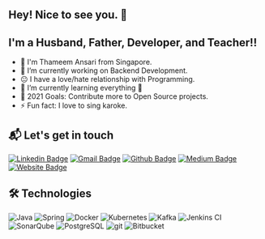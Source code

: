 ## Hey! Nice to see you. 👋


## I'm a Husband, Father, Developer, and Teacher!! ##

- 🏫 I'm Thameem Ansari from Singapore.
- 🔭 I’m currently working on Backend Development.
- 😐 I have a love/hate relationship with Programming.
- 🌱 I’m currently learning everything 🤣
- 🥅 2021 Goals: Contribute more to Open Source projects.
- ⚡ Fun fact: I love to sing karoke.

## 📬 Let's get in touch ##

[![Linkedin Badge](https://img.shields.io/badge/-thameem-blue?style=flat-square&logo=Linkedin&logoColor=white&link=https://www.linkedin.com/in/thameemansari/)](https://www.linkedin.com/in/thameemansari/)
[![Gmail Badge](https://img.shields.io/badge/-reachansari@gmail.com-red?style=flat-square&logo=Gmail&logoColor=white&link=mailto:reachansari@gmail.com)](mailto:reachansari@gmail.com)
[![Github Badge](https://img.shields.io/badge/-thameem-black?style=flat-square&logo=github&logoColor=white&link=https://github.com/reachansari/)](https://github.com/reachansari)
[![Medium Badge](https://img.shields.io/badge/-thameem-F6F6F6?style=flat-square&logo=Medium&logoColor=black&link=https://medium.com/@reachansari)](https://medium.com/@reachansari)
[![Website Badge](https://img.shields.io/badge/-reachansari.com-0078FF?style=flat-square&logo=google-chrome&logoColor=white&link=https://reachansari.com/)](https://reachansari.com/)


<!-- <h3>Technologies I like</h3> -->
<!-- ## 🚀 Technologies I like -->
## 🛠  Technologies ##
<p>
  <img alt="Java" src="https://img.shields.io/badge/-Java-007396?style=flat-square&logo=java&logoColor=white" />
  <img alt="Spring" src="https://img.shields.io/badge/-Spring-6DB33F?style=flat-square&logo=Spring&logoColor=white" />
  <img alt="Docker" src="https://img.shields.io/badge/-Docker-46a2f1?style=flat-square&logo=docker&logoColor=white" />
  <img alt="Kubernetes" src="https://img.shields.io/badge/-Kubernetes-326CE5?style=flat-square&logo=Kubernetes&logoColor=white" />
  <!--img alt="Linux" src="https://img.shields.io/badge/-Linux-FCC624?style=flat-square&logo=Linux&logoColor=black" /-->
 <img alt="Kafka" src="https://img.shields.io/badge/-Apache%20Kafka-F7F7F7?style=flat-square&logo=Apache%20Kafka&logoColor=black"/>
  <img alt="Jenkins CI" src="https://img.shields.io/badge/-Jenkins-D24939?style=flat-square&logo=Jenkins&logoColor=white" />
   <img alt="SonarQube" src="https://img.shields.io/badge/-SonarQube-4E9BCD?style=flat-square&logo=SonarQube&logoColor=white" />
  
  <img alt="PostgreSQL" src="https://img.shields.io/badge/-PostgreSQL-4479A1?style=flat-square&logo=PostgreSQL&logoColor=white"/>
  <img alt="git" src="https://img.shields.io/badge/-Git-F05032?style=flat-square&logo=git&logoColor=white" />
  <img alt="Bitbucket" src="https://img.shields.io/badge/-Bitbucket-2680F4?style=flat-square&logo=Bitbucket&logoColor=white" />
</p>

<!--
**reachansari/reachansari** is a ✨ _special_ ✨ repository because its `README.md` (this file) appears on your GitHub profile.

Here are some ideas to get you started:

- 🔭 I’m currently working on ...
- 🌱 I’m currently learning ...
- 👯 I’m looking to collaborate on ...
- 🤔 I’m looking for help with ...
- 💬 Ask me about ...
- 📫 How to reach me: ...
- 😄 Pronouns: ...
- ⚡ Fun fact: ...
-->
